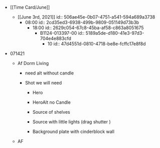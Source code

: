- [[Time Card/June]]
	 - [[June 3rd, 2021]]
id:: 506ae45e-0b07-4751-a541-594a689a3738
		 - 08:00
id:: 2cd35ed3-6938-499b-9809-051149d73b3b
			 - 18:00
id:: 2629c054-67c8-45ba-af58-c863a8051675
				 - B1124-013397-00
id:: 5189a5de-d180-41e3-97d3-704e4e883cfd
					 - 10
id:: 47d4551d-0810-4718-be8e-fcffc17e8f8d

- 071421
	 - Af Dorm Living
		 - need alt without candle

		 - Shot we will need 
			 - Hero

			 - HeroAlt no Candle

			 - Source of shelves

			 - Source with little lights (drag shutter )

			 - Background plate with cinderblock wall 

	 - AF
